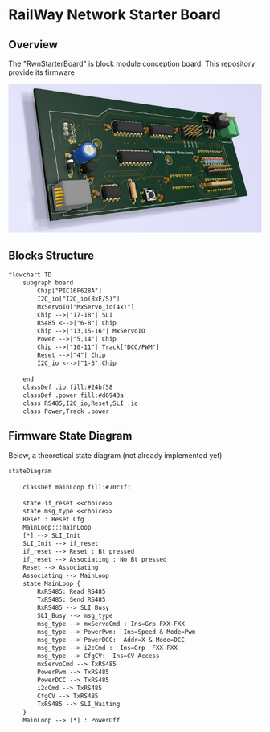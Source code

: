 # RailWay Network Starter Board

## Overview

The "RwnStarterBoard" is block module conception board. This repository provide its  firmware 

![board_starter_3D.png](images/board_starter_3D.png)
## Blocks Structure


```mermaid
flowchart TD
	subgraph board
		Chip["PIC16F628A"]
		I2C_io["I2C_io(8xE/S)"]
		MxServoIO["MxServo_io(4x)"]
		Chip -->|"17-18"| SLI
		RS485 <-->|"6-8"| Chip
		Chip -->|"13,15-16"| MxServoIO
		Power -->|"5,14"| Chip
		Chip -->|"10-11"| Track["DCC/PWM"]
		Reset -->|"4"| Chip
		I2C_io <-->|"1-3"|Chip  
		
	end
	classDef .io fill:#24bf58
	classDef .power fill:#d6943a
	class RS485,I2C_io,Reset,SLI .io
	class Power,Track .power
```
## Firmware State Diagram

Below, a theoretical state diagram (not already implemented yet)  

```mermaid
stateDiagram

	classDef mainLoop fill:#70c1f1
	
	state if_reset <<choice>>
	state msg_type <<choice>>
	Reset : Reset Cfg
	MainLoop:::mainLoop
	[*] --> SLI_Init
	SLI_Init --> if_reset 
	if_reset --> Reset : Bt pressed
	if_reset --> Associating : No Bt pressed
	Reset --> Associating 
	Associating --> MainLoop
	state MainLoop {
		RxRS485: Read RS485
		TxRS485: Send RS485
		RxRS485 --> SLI_Busy 
		SLI_Busy --> msg_type 
		msg_type --> mxServoCmd : Ins=Grp FXX-FXX
		msg_type --> PowerPwm:  Ins=Speed & Mode=Pwm
		msg_type --> PowerDCC:  Addr=X & Mode=DCC
		msg_type --> i2cCmd :  Ins=Grp  FXX-FXX
		msg_type --> CfgCV:  Ins=CV Access
		mxServoCmd --> TxRS485
		PowerPwm --> TxRS485
		PowerDCC --> TxRS485
		i2cCmd --> TxRS485
		CfgCV --> TxRS485
		TxRS485 --> SLI_Waiting
	}
	MainLoop --> [*] : PowerOff
```

